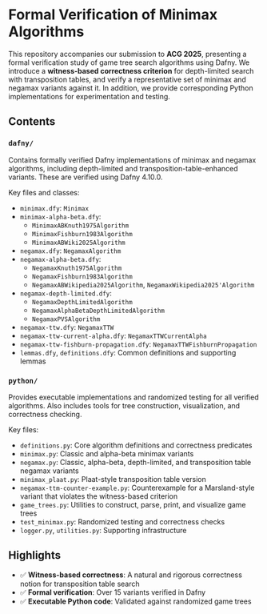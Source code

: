 # Formal Verification of Minimax Algorithms

This repository accompanies our submission to **ACG 2025**, presenting a formal verification study of game tree search algorithms using Dafny. We introduce a **witness-based correctness criterion** for depth-limited search with transposition tables, and verify a representative set of minimax and negamax variants against it. In addition, we provide corresponding Python implementations for experimentation and testing.

## Contents

### `dafny/`
Contains formally verified Dafny implementations of minimax and negamax algorithms, including depth-limited and transposition-table-enhanced variants. These are verified using Dafny 4.10.0.

Key files and classes:

- `minimax.dfy`: `Minimax`
- `minimax-alpha-beta.dfy`:  
  - `MinimaxABKnuth1975Algorithm`  
  - `MinimaxFishburn1983Algorithm`  
  - `MinimaxABWiki2025Algorithm`
- `negamax.dfy`: `NegamaxAlgorithm`
- `negamax-alpha-beta.dfy`:  
  - `NegamaxKnuth1975Algorithm`  
  - `NegamaxFishburn1983Algorithm`  
  - `NegamaxABWikipedia2025Algorithm`, `NegamaxWikipedia2025'Algorithm`
- `negamax-depth-limited.dfy`:  
  - `NegamaxDepthLimitedAlgorithm`  
  - `NegamaxAlphaBetaDepthLimitedAlgorithm`  
  - `NegamaxPVSAlgorithm`
- `negamax-ttw.dfy`: `NegamaxTTW`
- `negamax-ttw-current-alpha.dfy`: `NegamaxTTWCurrentAlpha`
- `negamax-ttw-fishburn-propagation.dfy`: `NegamaxTTWFishburnPropagation`
- `lemmas.dfy`, `definitions.dfy`: Common definitions and supporting lemmas

### `python/`
Provides executable implementations and randomized testing for all verified algorithms. Also includes tools for tree construction, visualization, and correctness checking.

Key files:

- `definitions.py`: Core algorithm definitions and correctness predicates
- `minimax.py`: Classic and alpha-beta minimax variants
- `negamax.py`: Classic, alpha-beta, depth-limited, and transposition table negamax variants
- `minimax_plaat.py`: Plaat-style transposition table version
- `negamax-ttm-counter-example.py`: Counterexample for a Marsland-style variant that violates the witness-based criterion
- `game_trees.py`: Utilities to construct, parse, print, and visualize game trees
- `test_minimax.py`: Randomized testing and correctness checks
- `logger.py`, `utilities.py`: Supporting infrastructure

## Highlights

- ✅ **Witness-based correctness**: A natural and rigorous correctness notion for transposition table search
- ✅ **Formal verification**: Over 15 variants verified in Dafny
- ✅ **Executable Python code**: Validated against randomized game trees
